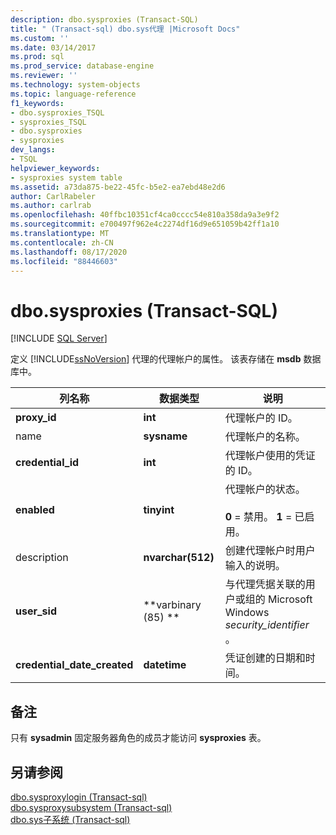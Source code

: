 ```yaml
---
description: dbo.sysproxies (Transact-SQL)
title: " (Transact-sql) dbo.sys代理 |Microsoft Docs"
ms.custom: ''
ms.date: 03/14/2017
ms.prod: sql
ms.prod_service: database-engine
ms.reviewer: ''
ms.technology: system-objects
ms.topic: language-reference
f1_keywords:
- dbo.sysproxies_TSQL
- sysproxies_TSQL
- dbo.sysproxies
- sysproxies
dev_langs:
- TSQL
helpviewer_keywords:
- sysproxies system table
ms.assetid: a73da875-be22-45fc-b5e2-ea7ebd48e2d6
author: CarlRabeler
ms.author: carlrab
ms.openlocfilehash: 40ffbc10351cf4ca0cccc54e810a358da9a3e9f2
ms.sourcegitcommit: e700497f962e4c2274df16d9e651059b42ff1a10
ms.translationtype: MT
ms.contentlocale: zh-CN
ms.lasthandoff: 08/17/2020
ms.locfileid: "88446603"
---
```

# <a name="dbosysproxies-transact-sql"></a>dbo.sysproxies (Transact-SQL)
[!INCLUDE [SQL Server](../../includes/applies-to-version/sqlserver.md)]

  定义 [!INCLUDE[ssNoVersion](../../includes/ssnoversion-md.md)] 代理的代理帐户的属性。 该表存储在 **msdb** 数据库中。  
  
|列名称|数据类型|说明|  
|-----------------|---------------|-----------------|  
|**proxy_id**|**int**|代理帐户的 ID。|  
|name|**sysname**|代理帐户的名称。|  
|**credential_id**|**int**|代理帐户使用的凭证的 ID。|  
|**enabled**|**tinyint**|代理帐户的状态。<br /><br /> **0** = 禁用。 **1** = 已启用。|  
|description|**nvarchar(512)**|创建代理帐户时用户输入的说明。|  
|**user_sid**|**varbinary (85) **|与代理凭据关联的用户或组的 Microsoft Windows *security_identifier* 。|  
|**credential_date_created**|**datetime**|凭证创建的日期和时间。|  
  
## <a name="remarks"></a>备注  
 只有 **sysadmin** 固定服务器角色的成员才能访问 **sysproxies** 表。  
  
## <a name="see-also"></a>另请参阅  
 [dbo.sysproxylogin &#40;Transact-sql&#41;](../../relational-databases/system-tables/dbo-sysproxylogin-transact-sql.md)   
 [dbo.sysproxysubsystem &#40;Transact-sql&#41;](../../relational-databases/system-tables/dbo-sysproxysubsystem-transact-sql.md)   
 [dbo.sys子系统 &#40;Transact-sql&#41;](../../relational-databases/system-tables/dbo-syssubsystems-transact-sql.md)  
  
  
